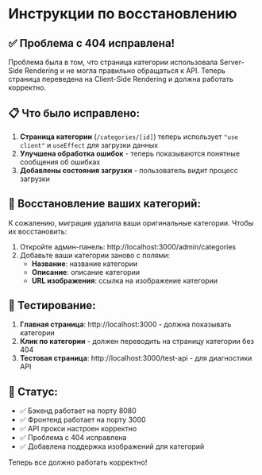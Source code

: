 # Инструкции по восстановлению

## ✅ Проблема с 404 исправлена!

Проблема была в том, что страница категории использовала Server-Side Rendering и не могла правильно обращаться к API. Теперь страница переведена на Client-Side Rendering и должна работать корректно.

## 📋 Что было исправлено:

1. **Страница категории** (`/categories/[id]`) теперь использует `"use client"` и `useEffect` для загрузки данных
2. **Улучшена обработка ошибок** - теперь показываются понятные сообщения об ошибках
3. **Добавлены состояния загрузки** - пользователь видит процесс загрузки

## 🔄 Восстановление ваших категорий:

К сожалению, миграция удалила ваши оригинальные категории. Чтобы их восстановить:

1. Откройте админ-панель: http://localhost:3000/admin/categories
2. Добавьте ваши категории заново с полями:
   - **Название**: название категории
   - **Описание**: описание категории  
   - **URL изображения**: ссылка на изображение категории

## 🧪 Тестирование:

1. **Главная страница**: http://localhost:3000 - должна показывать категории
2. **Клик по категории** - должен переводить на страницу категории без 404
3. **Тестовая страница**: http://localhost:3000/test-api - для диагностики API

## 🚀 Статус:

- ✅ Бэкенд работает на порту 8080
- ✅ Фронтенд работает на порту 3000  
- ✅ API прокси настроен корректно
- ✅ Проблема с 404 исправлена
- ✅ Добавлена поддержка изображений для категорий

Теперь все должно работать корректно!

